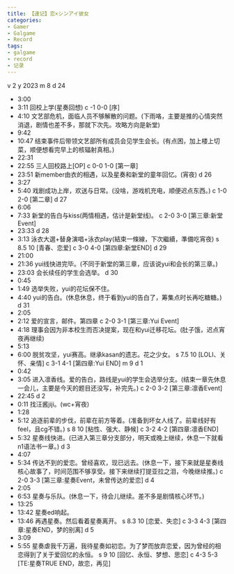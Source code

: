 ```yaml
---
title: 【速记】恋×シンアイ彼女
categories:
- Gamer
- Galgame
- Record
tags:
- galgame
- record
- 记录
---
```

v 2
y 2023
m 8
d 24
- 3:00
- 3:11
回校上学(星奏回想)
c -1 0-0 [序]
- 4:10
文艺部危机，面临人员不够解散的问题。(下雨咯，主要是推的心情突然消退，剧情也差不多，那就下次先。攻略方向是新堂)
- 9:42
- 10:47
结束事件后带领文艺部所有成员会见学生会长。(有点困，加上楼上切菜，顺便想看完早上的核辐射真相。)
- 22:31
- 22:55
三人回校路上[OP]
c 0-0 1-0 [第一章]
- 23:51
新member由衣的相遇，以及星奏和新堂的童年回忆。(宵夜)
d 26
- 3:27
- 5:40
戏剧成功上岸，欢送与日常。(没啥，游戏机充电，顺便迟点东西。)
c 1-0 2-0 [第二章]
d 27
- 6:06
- 7:33
新堂的告白与kiss(两情相遇，估计是新堂线)。
c 2-0 3-0 [第三章:新堂Event]
- 23:33
d 28
- 3:13
泳衣大選+替身演唱+泳衣play(結束一條線，下次繼續，準備吃宵夜)
s 8.5 10 [青春、恋爱]
c 3-0 4-0 [第四章:新堂END]
d 29
- 21:00
- 21:36
yui线快进完毕。(不同于新堂的第三章，应该说yui和会长的第三章。)
- 23:03
会长续任的学生会选举。
d 30
- 0:45
- 1:49
选举失败，yui的花坛保不住。
- 4:40
yui的告白。(休息休息，终于看到yui的告白了，筹集点时长再吃糖糖。)
d 31
- 2:05
- 2:12
爱的宣言，邮件。第四章
c 2-0 3-1 [第三章:Yui Event]
- 4:18
理事会因为非本校生而否决提案，现在和yui迁移花坛。(肚子饿，迟点宵夜再继续)
- 5:13
- 6:00
脱贫攻坚，yui赛高。继承kasan的遗志。花之少女。
s 7.5 10 [LOLI、关怀、亲情]
c 3-1 4-1 [第四章:Yui END]
m 9
d 1
- 0:42
- 3:05
进入凛香线。爱的告白，路线是yui的学生会选举分支。(结束一章先休息一会儿，主要是今天的题目还没写，补完先。)
c 2-0 3-2 [第三章:凛香Event]
- 22:45
d 2
- 0:11
找汪酱jiji。(wc+宵夜)
- 1:28
- 5:12
追逐前辈的步伐，前辈在前方等着。(准备到坏女人线了。前辈线好有feel，且cg不错。)
s 8 10 [粘性、强大、静候]
c 3-2 4-2 [第四章:凛香END]
- 5:32
星奏线快进。(已进入第三章分支部分，明天或晚上继续，休息一下就看n1语法书一章。)
d 3
- 4:07
- 5:34
传达不到的爱恋。曾经喜欢，现已远去。(休息一下，接下来就是星奏线核心故事了，时间范围不够享受。接下来继续打提亚拉之泪，今晚继续推。)
c 2-0 3-3 [第三章:星奏Event，未曾传达的爱恋]
d 4
- 2:05
- 6:53
星奏与乐队。(休息一下，待会儿继续。差不多是剧情核心环节。)
- 13:25
- 13:42
星奏ed响起。
- 13:46
再遇星奏。然后看着星奏离开。
s 8.3 10 [恋爱、失恋]
c 3-3 4-3 [第四章:星奏END，梦的别离]
d 5
- 3:09
- 5:55
星奏虐我千万遍，我待星奏如初恋。为了梦而放弃恋爱，因为曾经的相恋得到了关于爱回忆的永恒。
s 9 10 [回忆、永恒、梦想、思恋]
c 4-3 5-3 [TE:星奏TRUE END，故恋，再见]
